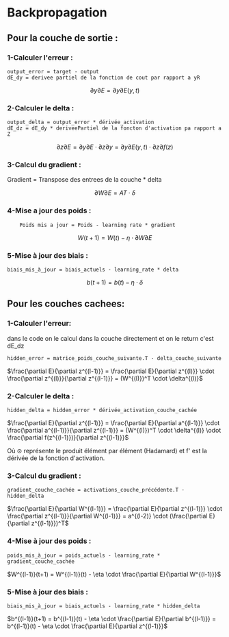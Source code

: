 # Backpropagation

## Pour la couche de sortie :

### 1-Calculer l'erreur : 
```
output_error = target - output
dE_dy = derivee partiel de la fonction de cout par rapport a yR
```
```math
∂y∂E​=∂y∂​E(y,t)
```

### 2-Calculer le delta : 
```
output_delta = output_error * dérivée_activation
dE_dz = dE_dy * deriveePartiel de la foncton d'activation pa rapport a Z
```
```math
∂z∂E​=∂y∂E​⋅∂z∂y​=∂y∂​E(y,t)⋅∂z∂​f(z)
```

### 3-Calcul du gradient :
Gradient = Transpose des entrees de la couche * delta

```math

∂W∂E​=AT⋅δ

```
### 4-Mise a jour des poids :

```
    Poids mis a jour = Poids - learning rate * gradient
```



```math
    W(t+1)=W(t)−η⋅∂W∂E​
```
### 5-Mise à jour des biais :
```
biais_mis_à_jour = biais_actuels - learning_rate * delta
```

$$b(t+1) = b(t) - \eta \cdot \delta$$

## Pour les couches cachees:

### 1-Calculer l'erreur:

dans le code on le calcul dans la couche directement et on le return c'est dE_dz
```
hidden_error = matrice_poids_couche_suivante.T · delta_couche_suivante
```

$\frac{\partial E}{\partial z^{(l-1)}} = \frac{\partial E}{\partial z^{(l)}} \cdot \frac{\partial z^{(l)}}{\partial z^{(l-1)}} = (W^{(l)})^T \cdot \delta^{(l)}$

### 2-Calculer le delta :
```
hidden_delta = hidden_error * dérivée_activation_couche_cachée
```

$\frac{\partial E}{\partial z^{(l-1)}} = \frac{\partial E}{\partial a^{(l-1)}} \cdot \frac{\partial a^{(l-1)}}{\partial z^{(l-1)}} = (W^{(l)})^T \cdot \delta^{(l)} \odot \frac{\partial f(z^{(l-1)})}{\partial z^{(l-1)}}$

Où ⊙ représente le produit élément par élément (Hadamard) et f' est la dérivée de la fonction d'activation.

### 3-Calcul du gradient :
```
gradient_couche_cachée = activations_couche_précédente.T · hidden_delta
```

$\frac{\partial E}{\partial W^{(l-1)}} = \frac{\partial E}{\partial z^{(l-1)}} \cdot \frac{\partial z^{(l-1)}}{\partial W^{(l-1)}} = a^{(l-2)} \cdot (\frac{\partial E}{\partial z^{(l-1)}})^T$

### 4-Mise à jour des poids :
```
poids_mis_à_jour = poids_actuels - learning_rate * gradient_couche_cachée
```

$W^{(l-1)}(t+1) = W^{(l-1)}(t) - \eta \cdot \frac{\partial E}{\partial W^{(l-1)}}$

### 5-Mise à jour des biais :
```
biais_mis_à_jour = biais_actuels - learning_rate * hidden_delta
```

$b^{(l-1)}(t+1) = b^{(l-1)}(t) - \eta \cdot \frac{\partial E}{\partial b^{(l-1)}} = b^{(l-1)}(t) - \eta \cdot \frac{\partial E}{\partial z^{(l-1)}}$